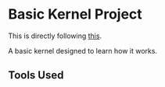 Basic Kernel Project
====================

This is directly following [this](http://www.jamesmolloy.co.uk/tutorial_html/).

A basic kernel designed to learn how it works.

Tools Used
----------



